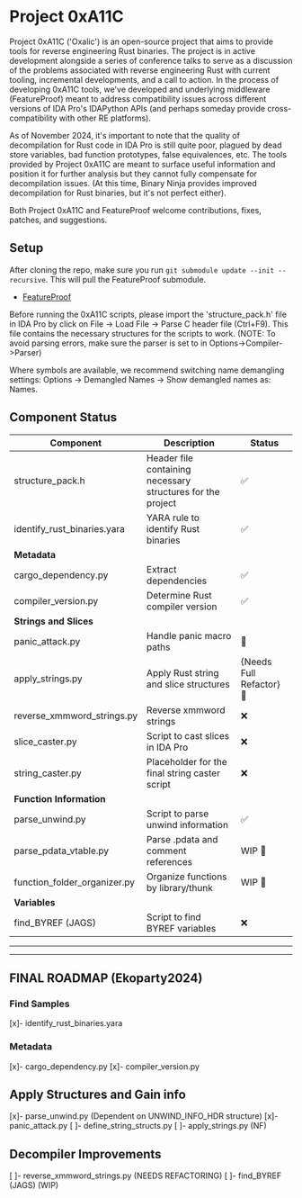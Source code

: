 # Project 0xA11C

Project 0xA11C ('Oxalic') is an open-source project that aims to provide tools for reverse engineering Rust binaries. The project is in active development alongside a series of conference talks to serve as a discussion of the problems associated with reverse engineering Rust with current tooling, incremental developments, and a call to action. In the process of developing 0xA11C tools, we've developed and underlying middleware (FeatureProof) meant to address compatibility issues across different versions of IDA Pro's IDAPython APIs (and perhaps someday provide cross-compatibility with other RE platforms).

As of November 2024, it's important to note that the quality of decompilation for Rust code in IDA Pro is still quite poor, plagued by dead store variables, bad function prototypes, false equivalences, etc. The tools provided by Project 0xA11C are meant to surface useful information and position it for further analysis but they cannot fully compensate for decompilation issues. (At this time, Binary Ninja provides improved decompilation for Rust binaries, but it's not perfect either).

Both Project 0xA11C and FeatureProof welcome contributions, fixes, patches, and suggestions.

## Setup

After cloning the repo, make sure you run `git submodule update --init --recursive`. This will pull the FeatureProof submodule.

- [FeatureProof](https://github.com/juanandresgs/FeatureProof.git)

Before running the 0xA11C scripts, please import the 'structure_pack.h' file in IDA Pro by click on File -> Load File -> Parse C header file (Ctrl+F9). This file contains the necessary structures for the scripts to work.
(NOTE: To avoid parsing errors, make sure the parser is set to <default> in Options->Compiler->Parser)

Where symbols are available, we recommend switching name demangling settings: Options -> Demangled Names -> Show demangled names as: Names.

## Component Status

| **Component**  | **Description** | **Status** |
|------------|-------------|--------|
| structure_pack.h  | Header file containing necessary structures for the project | ✅ |
| identify_rust_binaries.yara | YARA rule to identify Rust binaries | ✅ |
| **Metadata** | | |
| cargo_dependency.py | Extract dependencies | ✅ |
| compiler_version.py | Determine Rust compiler version | ✅ |
| **Strings and Slices** | | |
| panic_attack.py | Handle panic macro paths | 🚧 |
| apply_strings.py | Apply Rust string and slice structures | {Needs Full Refactor} 🚧 |
| reverse_xmmword_strings.py| Reverse xmmword strings | ❌ |
| slice_caster.py | Script to cast slices in IDA Pro | ❌ |
| string_caster.py | Placeholder for the final string caster script | ❌ |
| **Function Information** | | |
| parse_unwind.py | Script to parse unwind information | ✅ |
| parse_pdata_vtable.py | Parse .pdata and comment references | WIP 🚧 |
| function_folder_organizer.py | Organize functions by library/thunk | WIP 🚧 |
| **Variables** | | |
| find_BYREF (JAGS) | Script to find BYREF variables | ❌ |

---

---

## FINAL ROADMAP (Ekoparty2024)

### Find Samples

[x]- identify_rust_binaries.yara

### Metadata

[x]- cargo_dependency.py
[x]- compiler_version.py

## Apply Structures and Gain info

[x]- parse_unwind.py (Dependent on UNWIND_INFO_HDR structure)
[x]- panic_attack.py
[ ]- define_string_structs.py
[ ]- apply_strings.py (NF)

## Decompiler Improvements

[ ]- reverse_xmmword_strings.py (NEEDS REFACTORING)
[ ]- find_BYREF (JAGS) (WIP)
